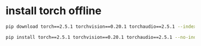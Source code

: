 # install torch offline

```bash
pip download torch==2.5.1 torchvision==0.20.1 torchaudio==2.5.1 --index-url https://download.pytorch.org/whl/cu118 -d ultralytics-8.3.87-deps
```

```bash
pip install torch==2.5.1 torchvision==0.20.1 torchaudio==2.5.1 --no-index --find-links=$(pwd)/ultralytics-8.3.87-deps/
```
